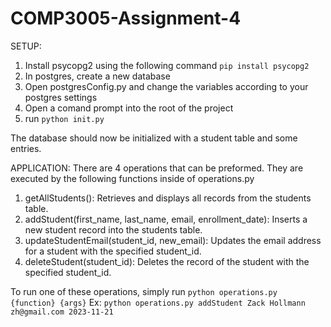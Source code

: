 # COMP3005-Assignment-4
SETUP:
1. Install psycopg2 using the following command `pip install psycopg2`
2. In postgres, create a new database
3. Open postgresConfig.py and change the variables according to your postgres settings
4. Open a comand prompt into the root of the project
5. run `python init.py`

The database should now be initialized with a student table and some entries.

APPLICATION:
There are 4 operations that can be preformed. They are executed by the following functions inside of operations.py
1. getAllStudents(): Retrieves and displays all records from the students table.
2. addStudent(first_name, last_name, email, enrollment_date): Inserts a new student record into the students table.
3. updateStudentEmail(student_id, new_email): Updates the email address for a student with the specified student_id.
4. deleteStudent(student_id): Deletes the record of the student with the specified student_id.

To run one of these operations, simply run `python operations.py {function} {args}`
Ex: `python operations.py addStudent Zack Hollmann zh@gmail.com 2023-11-21`
